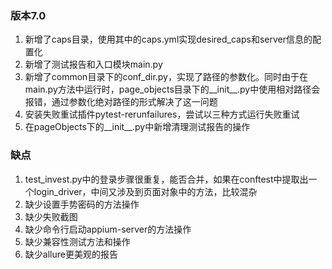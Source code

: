 ### 版本7.0
1. 新增了caps目录，使用其中的caps.yml实现desired_caps和server信息的配置化
2. 新增了测试报告和入口模块main.py
3. 新增了common目录下的conf_dir.py，实现了路径的参数化。同时由于在main.py方法中运行时，page_objects目录下的__init__.py中使用相对路径会报错，通过参数化绝对路径的形式解决了这一问题
4. 安装失败重试插件pytest-rerunfailures，尝试以三种方式运行失败重试
5. 在pageObjects下的__init__.py中新增清理测试报告的操作


### 缺点
1. test_invest.py中的登录步骤很重复，能否合并，如果在conftest中提取出一个login_driver，中间又涉及到页面对象中的方法，比较混杂
2. 缺少设置手势密码的方法操作
3. 缺少失败截图
4. 缺少命令行启动appium-server的方法操作
5. 缺少兼容性测试方法和操作
6. 缺少allure更美观的报告

  